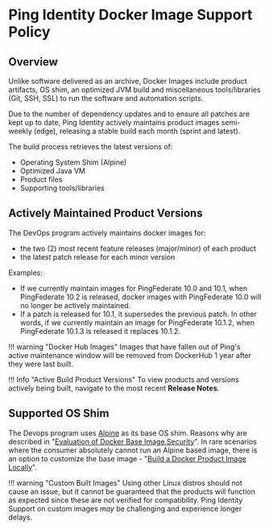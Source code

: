 # Ping Identity Docker Image Support Policy

## Overview

Unlike software delivered as an archive, Docker Images include product artifacts, OS shim, an optimized JVM build
and miscellaneous tools/libraries (Git, SSH, SSL) to run the software and automation scripts.

Due to the number of dependency updates and to ensure all patches are kept up to date, Ping Identity actively maintains product images semi-weekly (edge), releasing a stable build each month (sprint and latest).

The build process retrieves the latest versions of:

* Operating System Shim (Alpine)
* Optimized Java VM
* Product files
* Supporting tools/libraries

## Actively Maintained Product Versions

The DevOps program actively maintains docker images for:

* the two (2) most recent feature releases (major/minor) of each product
* the latest patch release for each minor version

Examples:

* If we currently maintain images for PingFederate 10.0 and 10.1, when PingFederate 10.2 is released, docker images with PingFederate 10.0 will no longer be actively maintained.
* If a patch is released for 10.1, it supersedes the previous patch. In other words, if we currently maintain an image for PingFederate 10.1.2, when PingFederate 10.1.3 is released it replaces 10.1.2.

!!! warning "Docker Hub Images"
    Images that have fallen out of Ping's active maintenance window will be removed from DockerHub 1 year after they were last built.

!!! Info "Active Build Product Versions"
    To view products and versions actively being built, navigate to the most recent **Release Notes**.

## Supported OS Shim

The Devops program uses [Alpine](https://hub.docker.com/_/alpine) as its base OS shim. Reasons why are described in "[Evaluation of Docker Base Image Security](./dockerImageSecurity.md)".
In rare scenarios where the consumer absolutely cannot run an Alpine based image, there is an option to customize the base image - "[Build a Docker Product Image Locally](./buildLocal.md)".

!!! warning "Custom Built Images"
    Using other Linux distros should not cause an issue, but it cannot be guaranteed that the products will function as expected since these are not verified for compatibility. Ping Identity Support on custom images _may_ be challenging and experience longer delays.
